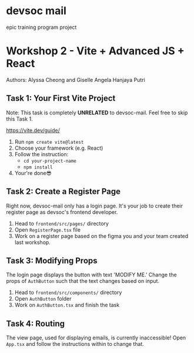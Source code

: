 # devsoc mail

epic training program project

# Workshop 2 - Vite + Advanced JS + React

Authors: Alyssa Cheong and Giselle Angela Hanjaya Putri

## Task 1: Your First Vite Project

Note: This task is completely **UNRELATED** to devsoc-mail. Feel free to skip this Task 1.

https://vite.dev/guide/

1. Run `npm create vite@latest`
2. Choose your framework (e.g. React)
3. Follow the instruction:
   - `cd your-project-name`
   - `npm install`
4. Your're done😎

## Task 2: Create a Register Page

Right now, devsoc-mail only has a login page. It's your job to create their register page as devsoc's frontend developer.

1. Head to `frontend/src/pages/` directory
2. Open `RegisterPage.tsx` file
3. Work on a register page based on the figma you and your team created last workshop.

## Task 3: Modifying Props

The login page displays the button with text 'MODIFY ME.' Change the props of `AuthButton` such that the text changes based on input.

1. Head to `frontend/src/components/` directory
2. Open `AuthButton` folder
3. Work on `AuthButton.tsx` and finish the task

## Task 4: Routing

The view page, used for displaying emails, is currently inaccessible!
Open `App.tsx` and follow the instructions within to change that.
